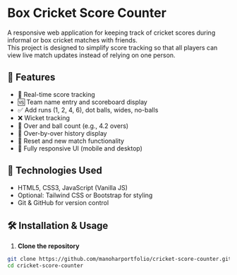 # Box Cricket Score Counter

A responsive web application for keeping track of cricket scores during informal or box cricket matches with friends.  
This project is designed to simplify score tracking so that all players can view live match updates instead of relying on one person.

## 🚀 Features

- 🏏 Real-time score tracking
- 🆚 Team name entry and scoreboard display
- ✅ Add runs (1, 2, 4, 6), dot balls, wides, no-balls
- ❌ Wicket tracking
- 🔁 Over and ball count (e.g., 4.2 overs)
- 📝 Over-by-over history display
- 🔄 Reset and new match functionality
- 📱 Fully responsive UI (mobile and desktop)

## 📌 Technologies Used

- HTML5, CSS3, JavaScript (Vanilla JS)
- Optional: Tailwind CSS or Bootstrap for styling
- Git & GitHub for version control

## 🛠️ Installation & Usage

1. **Clone the repository**  
```bash
git clone https://github.com/manoharportfolio/cricket-score-counter.git
cd cricket-score-counter
